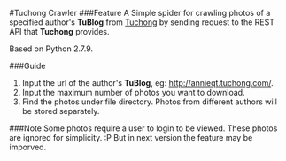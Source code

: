 #Tuchong Crawler 
###Feature
A Simple spider for crawling photos of a specified author's **TuBlog** from [Tuchong][1] by sending request to the REST API that **Tuchong** provides.

Based on Python 2.7.9.

###Guide
1. Input the url of the author's **TuBlog**, eg: http://annieqt.tuchong.com/.
2. Input the maximum number of photos you want to download.
3. Find the photos under file directory. Photos from different authors will be stored separately.

###Note
Some photos require a user to login to be viewed. These photos are ignored for simplicity. :P But in next version  the feature may be imporved.

[1]:http://tuchong.com/
